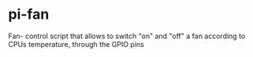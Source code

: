# pi-fan
Fan- control script that allows to switch "on" and "off" a fan according to CPUs temperature, through the GPIO pins
